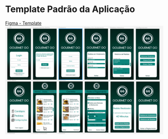 # Template Padrão da Aplicação
[Figma - Template](https://www.figma.com/design/rn6FjloWva0vQeF9NYtHPb/Figma---Cliente?node-id=89%3A7&t=t2mpyoGF9QL0yVZG-1)
![Template - Preview](img/template.png)
